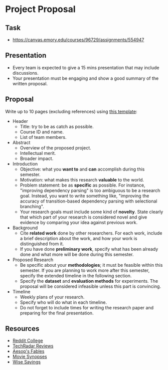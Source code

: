 # Project Proposal

## Task

* https://canvas.emory.edu/courses/96729/assignments/554947

## Presentation

* Every team is expected to give a 15 mins presentation that may include discussions.
* Your presentation must be engaging and show a good summary of the written proposal.

## Proposal

Write up to 10 pages (excluding references) using [this template](https://www.overleaf.com/read/ktprdzqxsndf):

* Header
  * Title: try to be as catch as possible.
  * Course ID and name.
  * List of team members.
* Abstract
  * Overview of the proposed project.
  * Intellectual merit.
  * Broader impact.
* Introduction
  * Objective: what you **want to** and **can** accomplish during this semester.
  * Motivation: what makes this research **valuable** to the world. 
  * Problem statement: be as **specific** as possible. For instance, "improving dependency parsing" is too ambiguous to be a research goal.  Instead, you want to write something like, "improving the accuracy of transition-based dependency parsing with selectional branching".
  * Your research goals must include some kind of **novelty**. State clearly that which part of your research is considered novel and give evidence by comparing your idea against previous work. 
* Background
  * Cite **related work** done by other researchers. For each work, include a brief description about the work, and how your work is distinguished from it.
  * If you have done **preliminary work**, specify what has been already done and what more will be done during this semester.
* Proposed Research
  * Be specific about your **methodologies**; it must be feasible within this semester. If you are planning to work more after this semester, specify the extended timeline in the following section.
  * Specify the **dataset** and **evaluation methods** for experiments. The proposal will be considered infeasible unless this part is convincing. 
* Timeline
  * Weekly plans of your research.
  * Specify who will do what in each timeline.
  * Do not forget to include times for writing the research paper and preparing for the final presentation.

## Resources

* [Reddit College](https://github.com/emorynlp/reddit-college)
* [TechRadar Reviews](https://github.com/emorynlp/techradar-reviews)
* [Aesop's Fables](https://github.com/emorynlp/data-collection/tree/master/aesops_fables)
* [Movie Synopses](https://github.com/emorynlp/data-collection/tree/master/movie_synopses)
* [Wise Sayings](https://github.com/emorynlp/data-collection/tree/master/wise_sayings)

